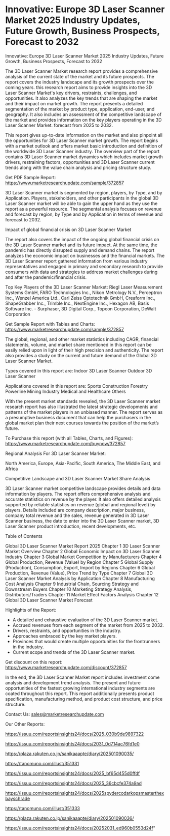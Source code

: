 # Innovative: Europe 3D Laser Scanner Market 2025 Industry Updates, Future Growth, Business Prospects, Forecast to 2032
 Innovative: Europe 3D Laser Scanner Market 2025 Industry Updates, Future Growth, Business Prospects, Forecast to 2032

The 3D Laser Scanner Market research report provides a comprehensive analysis of the current state of the market and its future prospects. The report covers the industry landscape and its growth prospects over the coming years. this research report aims to provide insights into the 3D Laser Scanner Market's key drivers, restraints, challenges, and opportunities. It also analyzes the key trends that are shaping the market and their impact on market growth. The report presents a detailed segmentation of the market by product type, application, end-user, and geography. It also includes an assessment of the competitive landscape of the market and provides information on the key players operating in the 3D Laser Scanner Market. forecast from 2025 to 2032.

This report gives up-to-date information on the market and also pinpoint all the opportunities for 3D Laser Scanner market growth. The report begins with a market outlook and offers market basic introduction and definition of the worldwide 3D Laser Scanner industry. The overview part of the report contains 3D Laser Scanner market dynamics which includes market growth drivers, restraining factors, opportunities and 3D Laser Scanner current trends along with the value chain analysis and pricing structure study.

Get PDF Sample Report: https://www.marketresearchupdate.com/sample/372857

3D Laser Scanner market is segmented by region, players, by Type, and by Application. Players, stakeholders, and other participants in the global 3D Laser Scanner market will be able to gain the upper hand as they use the report as a powerful resource. The segmental analysis focuses on revenue and forecast by region, by Type and by Application in terms of revenue and forecast to 2032.

Impact of global financial crisis on 3D Laser Scanner Market

The report also covers the impact of the ongoing global financial crisis on the 3D Laser Scanner market and its future impact. At the same time, the pandemic has directly disrupted supply and demand chains. The report analyzes the economic impact on businesses and the financial markets. The 3D Laser Scanner report gathered information from various industry representatives and engaged in primary and secondary research to provide consumers with data and strategies to address market challenges during and after the pandemic/financial crisis.

Top Key Players of the 3D Laser Scanner Market:
Riegl Laser Measurement Systems GmbH, FARO Technologies Inc., Nikon Metrology N.V., Perceptron Inc., Wenzel America Ltd., Carl Zeiss Optotechnik GmbH, Creaform Inc., ShapeGrabber Inc., Trimble Inc., NextEngine Inc., Hexagon AB, Basis Software Inc. - Surphaser, 3D Digital Corp., Topcon Corporation, DeWalt Corporation


Get Sample Report with Tables and Charts: https://www.marketresearchupdate.com/sample/372857

The global, regional, and other market statistics including CAGR, financial statements, volume, and market share mentioned in this report can be easily relied upon in light of their high precision and authenticity. The report also provides a study on the current and future demand of the Global 3D Laser Scanner Market.

Types covered in this report are:
Indoor 3D Laser Scanner
Outdoor 3D Laser Scanner


Applications covered in this report are:
Sports
Construction
Forestry
Powerline
Mining Industry
Medical and Healthcare
Others


With the present market standards revealed, the 3D Laser Scanner market research report has also illustrated the latest strategic developments and patterns of the market players in an unbiased manner. The report serves as a presumptive business document that can help the purchasers in the global market plan their next courses towards the position of the market’s future.

To Purchase this report (with all Tables, Charts, and Figures): https://www.marketresearchupdate.com/buynow/372857

Regional Analysis For 3D Laser Scanner Market:

North America, Europe, Asia-Pacific, South America, The Middle East, and Africa

Competitive Landscape and 3D Laser Scanner Market Share Analysis

3D Laser Scanner market competitive landscape provides details and data information by players. The report offers comprehensive analysis and accurate statistics on revenue by the player. It also offers detailed analysis supported by reliable statistics on revenue (global and regional level) by players. Details included are company description, major business, company total revenue and the sales, revenue generated in 3D Laser Scanner business, the date to enter into the 3D Laser Scanner market, 3D Laser Scanner product introduction, recent developments, etc.

Table of Contents

Global 3D Laser Scanner Market Report 2025
Chapter 1 3D Laser Scanner Market Overview
Chapter 2 Global Economic Impact on 3D Laser Scanner Industry
Chapter 3 Global Market Competition by Manufacturers
Chapter 4 Global Production, Revenue (Value) by Region
Chapter 5 Global Supply (Production), Consumption, Export, Import by Regions
Chapter 6 Global Production, Revenue (Value), Price Trend by Type
Chapter 7 Global 3D Laser Scanner Market Analysis by Application
Chapter 8 Manufacturing Cost Analysis
Chapter 9 Industrial Chain, Sourcing Strategy and Downstream Buyers
Chapter 10 Marketing Strategy Analysis, Distributors/Traders
Chapter 11 Market Effect Factors Analysis
Chapter 12 Global 3D Laser Scanner Market Forecast

Highlights of the Report:

- A detailed and exhaustive evaluation of the 3D Laser Scanner market.
- Accrued revenues from each segment of the market from 2025 to 2032.
- Drivers, restraints, and opportunities in the industry.
- Approaches embraced by the key market players.
- Provinces that would create multiple opportunities for the frontrunners in the industry.
- Current scope and trends of the 3D Laser Scanner market.

Get discount on this report: https://www.marketresearchupdate.com/discount/372857

In the end, the 3D Laser Scanner Market report includes investment come analysis and development trend analysis. The present and future opportunities of the fastest growing international industry segments are coated throughout this report. This report additionally presents product specification, manufacturing method, and product cost structure, and price structure.

Contact Us:
sales@marketresearchupdate.com

Our Other Reports:

https://issuu.com/reportsinsights24/docs/2025_030b9de9897322

https://issuu.com/reportsinsights24/docs/2031_0d714ac76fd1e0

https://plaza.rakuten.co.jp/sanikaaapte/diary/202501090035/

https://tanomuno.com/illust/351331

https://issuu.com/reportsinsights24/docs/2025_bf65d455d0ffdf

https://issuu.com/reportsinsights24/docs/2025_36cbcfe374a9ad

https://issuu.com/reportsinsights24/docs/2025spydercodarkopsmasterthexbayschrade

https://tanomuno.com/illust/351333

https://plaza.rakuten.co.jp/sanikaaapte/diary/202501090036/

https://issuu.com/reportsinsights24/docs/20252031_ed960b0553d24f"
